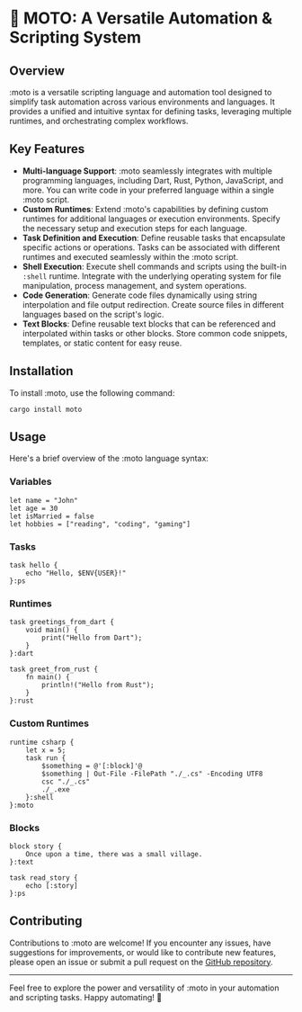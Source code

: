 # 🌈 MOTO: A Versatile Automation & Scripting System

## Overview

:moto is a versatile scripting language and automation tool designed to simplify task automation across various environments and languages. It provides a unified and intuitive syntax for defining tasks, leveraging multiple runtimes, and orchestrating complex workflows.

## Key Features

- **Multi-language Support**: :moto seamlessly integrates with multiple programming languages, including Dart, Rust, Python, JavaScript, and more. You can write code in your preferred language within a single :moto script.
- **Custom Runtimes**: Extend :moto's capabilities by defining custom runtimes for additional languages or execution environments. Specify the necessary setup and execution steps for each language.
- **Task Definition and Execution**: Define reusable tasks that encapsulate specific actions or operations. Tasks can be associated with different runtimes and executed seamlessly within the :moto script.
- **Shell Execution**: Execute shell commands and scripts using the built-in `:shell` runtime. Integrate with the underlying operating system for file manipulation, process management, and system operations.
- **Code Generation**: Generate code files dynamically using string interpolation and file output redirection. Create source files in different languages based on the script's logic.
- **Text Blocks**: Define reusable text blocks that can be referenced and interpolated within tasks or other blocks. Store common code snippets, templates, or static content for easy reuse.

## Installation

To install :moto, use the following command:

```shell
cargo install moto
```

## Usage

Here's a brief overview of the :moto language syntax:

### Variables

```moto
let name = "John"
let age = 30
let isMarried = false
let hobbies = ["reading", "coding", "gaming"]
```

### Tasks

```moto
task hello {
    echo "Hello, $ENV{USER}!"
}:ps
```

### Runtimes

```moto
task greetings_from_dart {
    void main() {
        print("Hello from Dart");
    }
}:dart

task greet_from_rust {
    fn main() {
        println!("Hello from Rust");
    }
}:rust
```

### Custom Runtimes

```moto
runtime csharp {
    let x = 5;
    task run {
        $something = @'[:block]'@
        $something | Out-File -FilePath "./_.cs" -Encoding UTF8
        csc "./_.cs" 
        ./_.exe
    }:shell
}:moto
```

### Blocks

```moto
block story {
    Once upon a time, there was a small village.
}:text

task read_story {
    echo [:story]
}:ps
```


## Contributing

Contributions to :moto are welcome! If you encounter any issues, have suggestions for improvements, or would like to contribute new features, please open an issue or submit a pull request on the [GitHub repository](https://github.com/moniverse/moto).

---

Feel free to explore the power and versatility of :moto in your automation and scripting tasks. Happy automating! 🚀
